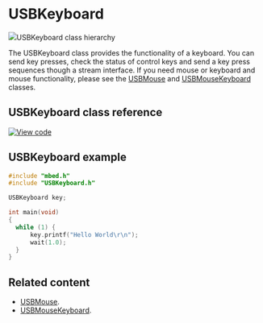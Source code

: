 # USBKeyboard

<span class="images">![](https://os.mbed.com/docs/mbed-os/v5.13/mbed-os-api-doxy/class_u_s_b_keyboard.png)<span>USBKeyboard class hierarchy</span></span>

The USBKeyboard class provides the functionality of a keyboard. You can send key presses, check the status of control keys and send a key press sequences though a stream interface. If you need mouse or keyboard and mouse functionality, please see the [USBMouse](../apis/usbmouse.html) and [USBMouseKeyboard](../apis/usbmousekeyboard.html) classes.

## USBKeyboard class reference

[![View code](https://www.mbed.com/embed/?type=library)](https://os.mbed.com/docs/mbed-os/v5.13/mbed-os-api-doxy/class_u_s_b_keyboard.html)

## USBKeyboard example

```C++ TODO
#include "mbed.h"
#include "USBKeyboard.h"

USBKeyboard key;

int main(void)
{
  while (1) {
      key.printf("Hello World\r\n");
      wait(1.0);
  }
}
```

## Related content

- [USBMouse](../apis/usbmouse.html).
- [USBMouseKeyboard](../apis/usbmousekeyboard.html).
